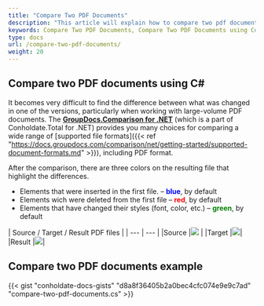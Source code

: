 ```yaml
---
title: "Compare Two PDF Documents"
description: "This article will explain how to compare two pdf documents using GroupDocs.Comparison API which is a part of Conholdate.Total for .NET."
keywords: Compare Two PDF Documents, Compare Two PDF Documents using C#
type: docs
url: /compare-two-pdf-documents/
weight: 20
---
```

## Compare two PDF documents using C#

It becomes very difficult to find the difference between what was changed in one of the versions, particularly when working with large-volume PDF documents. The **[GroupDocs.Comparison for .NET](https://products.groupdocs.com/comparison/net)** (which is a part of Conholdate.Total for .NET) provides you many choices for comparing a wide range of [supported file formats]({{< ref "https://docs.groupdocs.com/comparison/net/getting-started/supported-document-formats.md" >}}), including PDF format.

After the comparison, there are three colors on the resulting file that highlight the differences.

*   Elements that were inserted in the first file. – <font color="blue">**blue**</font>, by default
*   Elements wich were deleted from the first file – <font color="red">**red**</font>, by default
*   Elements that have changed their styles (font, color, etc.) – <font color="green">**green**</font>, by default

|  Source / Target / Result PDF files |
| --- | --- |
|Source |![](https://docs.groupdocs.com/comparison/net/images/how-to-compare-pdf-1.png) | 
|Target |![](https://docs.groupdocs.com/comparison/net/images/how-to-compare-pdf-2.png)|
|Result |![](https://docs.groupdocs.com/comparison/net/images/how-to-compare-pdf-3.png)|

## Compare two PDF documents example

{{< gist "conholdate-docs-gists" "d8a8f36405b2a0bec4cfc074e9e9c7ad" "compare-two-pdf-documents.cs" >}}









